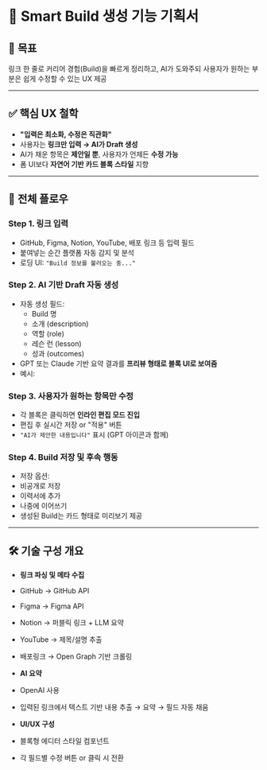 # 🧱 Smart Build 생성 기능 기획서

## 🎯 목표
링크 한 줄로 커리어 경험(Build)을 빠르게 정리하고, AI가 도와주되 사용자가 원하는 부분은 쉽게 수정할 수 있는 UX 제공

---

## ✅ 핵심 UX 철학

- **"입력은 최소화, 수정은 직관화"**
- 사용자는 **링크만 입력 → AI가 Draft 생성**
- AI가 채운 항목은 **제안일 뿐**, 사용자가 언제든 **수정 가능**
- 폼 UI보다 **자연어 기반 카드 블록 스타일** 지향

---

## 🔄 전체 플로우

### Step 1. 링크 입력
- GitHub, Figma, Notion, YouTube, 배포 링크 등 입력 필드
- 붙여넣는 순간 플랫폼 자동 감지 및 분석
- 로딩 UI: `"Build 정보를 불러오는 중..."`

### Step 2. AI 기반 Draft 자동 생성
- 자동 생성 필드:
  - Build 명
  - 소개 (description)
  - 역할 (role)
  - 레슨 런 (lesson)
  - 성과 (outcomes)
- GPT 또는 Claude 기반 요약 결과를 **프리뷰 형태로 블록 UI로 보여줌**
- 예시:

### Step 3. 사용자가 원하는 항목만 수정
- 각 블록은 클릭하면 **인라인 편집 모드 진입**
- 편집 후 실시간 저장 or "적용" 버튼
- `"AI가 제안한 내용입니다"` 표시 (GPT 아이콘과 함께)

### Step 4. Build 저장 및 후속 행동
- 저장 옵션:
- 비공개로 저장
- 이력서에 추가
- 나중에 이어쓰기
- 생성된 Build는 카드 형태로 미리보기 제공

---

## 🛠️ 기술 구성 개요

- **링크 파싱 및 메타 수집**
- GitHub → GitHub API
- Figma → Figma API
- Notion → 퍼블릭 링크 + LLM 요약
- YouTube → 제목/설명 추출
- 배포링크 → Open Graph 기반 크롤링

- **AI 요약**
- OpenAI 사용
- 입력된 링크에서 텍스트 기반 내용 추출 → 요약 → 필드 자동 채움

- **UI/UX 구성**
- 블록형 에디터 스타일 컴포넌트
- 각 필드별 수정 버튼 or 클릭 시 전환

